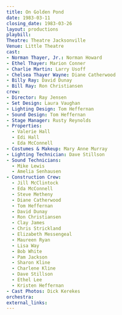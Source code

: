 ```yaml
---
title: On Golden Pond
date: 1983-03-11
closing_date: 1983-03-26
layout: productions
playbill:
Theatre: Theatre Jacksonville
Venue: Little Theatre
cast:
- Norman Thayer, Jr.: Norman Howard
- Ethel Thayer: Marion Conner
- Charlie Martin: Larry Usoff
- Chelsea Thayer Wayne: Diane Catherwood
- Billy Ray: David Dunay
- Bill Ray: Ron Christiansen
crew:
- Director: Ray Jensen
- Set Design: Laura Vaughan
- Lighting Design: Tom Heffernan
- Sound Design: Tom Heffernan
- Stage Manager: Rusty Reynolds
- Properties:
  - Valerie Hall
  - Edi Hall
  - Eda McConnell
- Costumes & Makeup: Mary Anne Murray
- Lighting Technician: Dave Stillson
- Sound Technicians:
  - Mike Lewis
  - Amelia Senhausen
- Construction Crew:
  - Jill McClintock
  - Eda McConnell
  - Steve Metheny
  - Diane Catherwood
  - Tom Heffernan
  - David Dunay
  - Ron Christiansen
  - Clay James
  - Chris Strickland
  - Elizabeth Messengeal
  - Maureen Ryan
  - Lisa Way
  - Bob White
  - Pam Jackson
  - Sharon Kline
  - Charlene Kline
  - Dave Stillson
  - Ethel Lee
  - Kristen Heffernan
- Cast Photos: Dick Kerekes
orchestra:
external_links:
---
```


